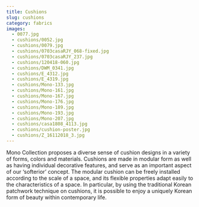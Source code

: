 ```yaml
---
title: Cushions
slug: cushions
category: fabrics
images:
  - 0077.jpg
  - cushions/0052.jpg
  - cushions/0079.jpg
  - cushions/0703casaRJY_068-fixed.jpg
  - cushions/0703casaRJY_237.jpg
  - cushions/120418-060.jpg
  - cushions/DWM_0341.jpg
  - cushions/E_4312.jpg
  - cushions/E_4319.jpg
  - cushions/Mono-133.jpg
  - cushions/Mono-161.jpg
  - cushions/Mono-167.jpg
  - cushions/Mono-176.jpg
  - cushions/Mono-189.jpg
  - cushions/Mono-193.jpg
  - cushions/Mono-207.jpg
  - cushions/casa1808_4113.jpg
  - cushions/cushion-poster.jpg
  - cushions/Z_16112018_3.jpg
---
```


Mono Collection proposes a diverse sense of cushion designs in a variety of forms, colors and materials.  Cushions are made in modular form as well as having individual decorative features, and serve as an important aspect of our ‘softerior’ concept. The modular cushion can be freely installed according to the scale of a space, and its flexible properties  adapt easily to the characteristics of a space. In particular, by using the  traditional Korean patchwork technique on cushions, it is possible to enjoy a uniquely Korean form of beauty within contemporary life.
